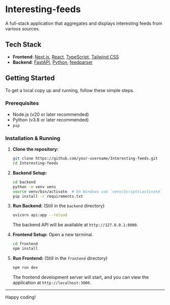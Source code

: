 # Interesting-feeds

A full-stack application that aggregates and displays interesting feeds from various sources.

## Tech Stack

-   **Frontend**: [Next.js](https://nextjs.org/), [React](https://react.dev/), [TypeScript](https://www.typescriptlang.org/), [Tailwind CSS](https://tailwindcss.com/)
-   **Backend**: [FastAPI](https://fastapi.tiangolo.com/), [Python](https://www.python.org/), [feedparser](https://pypi.org/project/feedparser/)

## Getting Started

To get a local copy up and running, follow these simple steps.

### Prerequisites

-   Node.js (v20 or later recommended)
-   Python (v3.8 or later recommended)
-   `pip`

### Installation & Running

1.  **Clone the repository:**

    ```sh
    git clone https://github.com/your-username/Interesting-feeds.git
    cd Interesting-feeds
    ```

2.  **Backend Setup:**

    ```sh
    cd backend
    python -m venv venv
    source venv/bin/activate  # On Windows use `venv\Scripts\activate`
    pip install -r requirements.txt
    ```

3.  **Run Backend:**
    (Still in the `backend` directory)
    ```sh
    uvicorn api:app --reload
    ```
    The backend API will be available at `http://127.0.0.1:8000`.

4.  **Frontend Setup:**
    Open a new terminal.
    ```sh
    cd frontend
    npm install
    ```

5.  **Run Frontend:**
    (Still in the `frontend` directory)
    ```sh
    npm run dev
    ```
    The frontend development server will start, and you can view the application at `http://localhost:3000`.

---

Happy coding! 